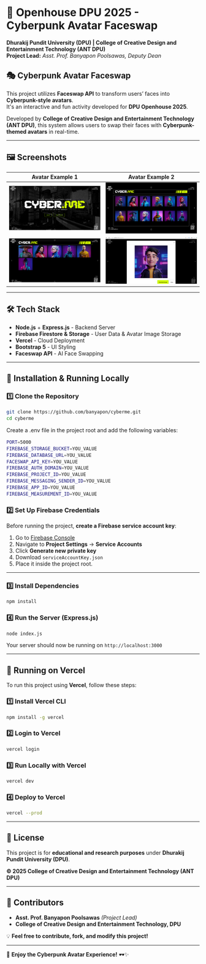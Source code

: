 # 🚀 Openhouse DPU 2025 - Cyberpunk Avatar Faceswap  

**Dhurakij Pundit University (DPU) | College of Creative Design and Entertainment Technology (ANT DPU)**  
**Project Lead:** *Asst. Prof. Banyapon Poolsawas, Deputy Dean*  

## 🎭 Cyberpunk Avatar Faceswap  

This project utilizes **Faceswap API** to transform users’ faces into **Cyberpunk-style avatars**.  
It's an interactive and fun activity developed for **DPU Openhouse 2025**.

Developed by **College of Creative Design and Entertainment Technology (ANT DPU)**, this system allows users to swap their faces with **Cyberpunk-themed avatars** in real-time.

---

## 🖼️ **Screenshots**
| Avatar Example 1 | Avatar Example 2 |
|------------------|------------------|
| ![Avatar 1](https://github.com/banyapon/cyberme/blob/main/photo/1.png?raw=true) | ![Avatar 2](https://github.com/banyapon/cyberme/blob/main/photo/2.png?raw=true) |
| ![Avatar 3](https://github.com/banyapon/cyberme/blob/main/photo/3.png?raw=true) | ![Avatar 4](https://github.com/banyapon/cyberme/blob/main/photo/4.png?raw=true) |

---

## 🛠 **Tech Stack**
- **Node.js** + **Express.js** - Backend Server
- **Firebase Firestore & Storage** - User Data & Avatar Image Storage
- **Vercel** - Cloud Deployment
- **Bootstrap 5** - UI Styling
- **Faceswap API** - AI Face Swapping

---

## 🔧 **Installation & Running Locally**

### 1️⃣ **Clone the Repository**
```bash
git clone https://github.com/banyapon/cyberme.git
cd cyberme
```
Create a .env file in the project root and add the following variables:
```bash
PORT=5000
FIREBASE_STORAGE_BUCKET=YOU_VALUE
FIREBASE_DATABASE_URL=YOU_VALUE
FACESWAP_API_KEY=YOU_VALUE
FIREBASE_AUTH_DOMAIN=YOU_VALUE
FIREBASE_PROJECT_ID=YOU_VALUE
FIREBASE_MESSAGING_SENDER_ID=YOU_VALUE
FIREBASE_APP_ID=YOU_VALUE
FIREBASE_MEASUREMENT_ID=YOU_VALUE
```

### 2️⃣ **Set Up Firebase Credentials**
Before running the project, **create a Firebase service account key**:
1. Go to [Firebase Console](https://console.firebase.google.com/)
2. Navigate to **Project Settings** → **Service Accounts**
3. Click **Generate new private key**
4. Download `serviceAccountKey.json`
5. Place it inside the project root.

---

### 3️⃣ **Install Dependencies**
```bash
npm install
```

### 4️⃣ **Run the Server (Express.js)**
```bash
node index.js
```
Your server should now be running on `http://localhost:3000`

---

## 🚀 **Running on Vercel**
To run this project using **Vercel**, follow these steps:

### 1️⃣ **Install Vercel CLI**
```bash
npm install -g vercel
```

### 2️⃣ **Login to Vercel**
```bash
vercel login
```

### 3️⃣ **Run Locally with Vercel**
```bash
vercel dev
```

### 4️⃣ **Deploy to Vercel**
```bash
vercel --prod
```

---

## 📄 **License**
This project is for **educational and research purposes** under **Dhurakij Pundit University (DPU)**.

**© 2025 College of Creative Design and Entertainment Technology (ANT DPU)**  

---

## 🤝 **Contributors**
- **Asst. Prof. Banyapon Poolsawas** *(Project Lead)*
- **College of Creative Design and Entertainment Technology, DPU**

💡 **Feel free to contribute, fork, and modify this project!**

---

🚀 **Enjoy the Cyberpunk Avatar Experience!** 🕶️✨
